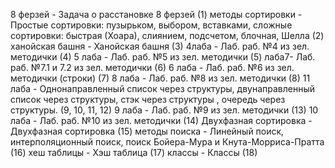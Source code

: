 8 ферзей - Задача о расстановке 8 ферзей (1)
методы сортировки - Простые сортировки: пузырьком, выбором, вставками, сложные сортировки: быстрая (Хоара), слиянием, подсчетом, блочная, Шелла (2)
ханойская башня - Ханойская башня (3)
4лаба - Лаб. раб. №4 из зел. методички (4)
5 лаба - Лаб. раб. №5 из зел. методички (5)
лаба7- Лаб. раб. №7.1 и 7.2 из зел. методички (6)
6 лаба - Лаб. раб. №6 из зел. методички (строки) (7)
8 лаба - Лаб. раб. №8 из зел. методички (8)
11 лаба - Однонаправленный список через структуры, двунаправленный список через структуры, стэк через структуры , очередь через структуры. (9, 10, 11, 12)
9 лаба - Лаб. раб. №9 из зел. методички (13)
10 лаба - Лаб. раб. №10 из зел. методички (14)
Двухфазная сортировка - Двухфазная сортировка (15)
методы поиска - Линейный поиск, интерполяционный поиск, поиск Бойера-Мура и Кнута-Морриса-Пратта (16)
хеш таблицы - Хэш таблица (17)
классы - Классы (18)
